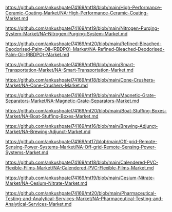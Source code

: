 <p><a href="https://github.com/ankushpatel74169/mt18/blob/main/High-Performance-Ceramic-Coating-Market/NA-High-Performance-Ceramic-Coating-Market.md">https://github.com/ankushpatel74169/mt18/blob/main/High-Performance-Ceramic-Coating-Market/NA-High-Performance-Ceramic-Coating-Market.md</a></p><p><a href="https://github.com/ankushpatel74169/mt19/blob/main/Nitrogen-Purging-System-Market/NA-Nitrogen-Purging-System-Market.md">https://github.com/ankushpatel74169/mt19/blob/main/Nitrogen-Purging-System-Market/NA-Nitrogen-Purging-System-Market.md</a></p><p><a href="https://github.com/ankushpatel74169/mt20/blob/main/Refined-Bleached-Deodorised-Palm-Oil-(RBDPO)-Market/NA-Refined-Bleached-Deodorised-Palm-Oil-(RBDPO)-Market.md">https://github.com/ankushpatel74169/mt20/blob/main/Refined-Bleached-Deodorised-Palm-Oil-(RBDPO)-Market/NA-Refined-Bleached-Deodorised-Palm-Oil-(RBDPO)-Market.md</a></p><p><a href="https://github.com/ankushpatel74169/mt16/blob/main/Smart-Transportation-Market/NA-Smart-Transportation-Market.md">https://github.com/ankushpatel74169/mt16/blob/main/Smart-Transportation-Market/NA-Smart-Transportation-Market.md</a></p><p><a href="https://github.com/ankushpatel74169/mt18/blob/main/Cone-Crushers-Market/NA-Cone-Crushers-Market.md">https://github.com/ankushpatel74169/mt18/blob/main/Cone-Crushers-Market/NA-Cone-Crushers-Market.md</a></p><p><a href="https://github.com/ankushpatel74169/mt19/blob/main/Magnetic-Grate-Separators-Market/NA-Magnetic-Grate-Separators-Market.md">https://github.com/ankushpatel74169/mt19/blob/main/Magnetic-Grate-Separators-Market/NA-Magnetic-Grate-Separators-Market.md</a></p><p><a href="https://github.com/ankushpatel74169/mt20/blob/main/Boat-Stuffing-Boxes-Market/NA-Boat-Stuffing-Boxes-Market.md">https://github.com/ankushpatel74169/mt20/blob/main/Boat-Stuffing-Boxes-Market/NA-Boat-Stuffing-Boxes-Market.md</a></p><p><a href="https://github.com/ankushpatel74169/mt16/blob/main/Brewing-Adjunct-Market/NA-Brewing-Adjunct-Market.md">https://github.com/ankushpatel74169/mt16/blob/main/Brewing-Adjunct-Market/NA-Brewing-Adjunct-Market.md</a></p><p><a href="https://github.com/ankushpatel74169/mt17/blob/main/Off-grid-Remote-Sensing-Power-Systems-Market/NA-Off-grid-Remote-Sensing-Power-Systems-Market.md">https://github.com/ankushpatel74169/mt17/blob/main/Off-grid-Remote-Sensing-Power-Systems-Market/NA-Off-grid-Remote-Sensing-Power-Systems-Market.md</a></p><p><a href="https://github.com/ankushpatel74169/mt18/blob/main/Calendered-PVC-Flexible-Films-Market/NA-Calendered-PVC-Flexible-Films-Market.md">https://github.com/ankushpatel74169/mt18/blob/main/Calendered-PVC-Flexible-Films-Market/NA-Calendered-PVC-Flexible-Films-Market.md</a></p><p><a href="https://github.com/ankushpatel74169/mt19/blob/main/Cesium-Nitrate-Market/NA-Cesium-Nitrate-Market.md">https://github.com/ankushpatel74169/mt19/blob/main/Cesium-Nitrate-Market/NA-Cesium-Nitrate-Market.md</a></p><p><a href="https://github.com/ankushpatel74169/mt20/blob/main/Pharmaceutical-Testing-and-Analytical-Services-Market/NA-Pharmaceutical-Testing-and-Analytical-Services-Market.md">https://github.com/ankushpatel74169/mt20/blob/main/Pharmaceutical-Testing-and-Analytical-Services-Market/NA-Pharmaceutical-Testing-and-Analytical-Services-Market.md</a></p>
